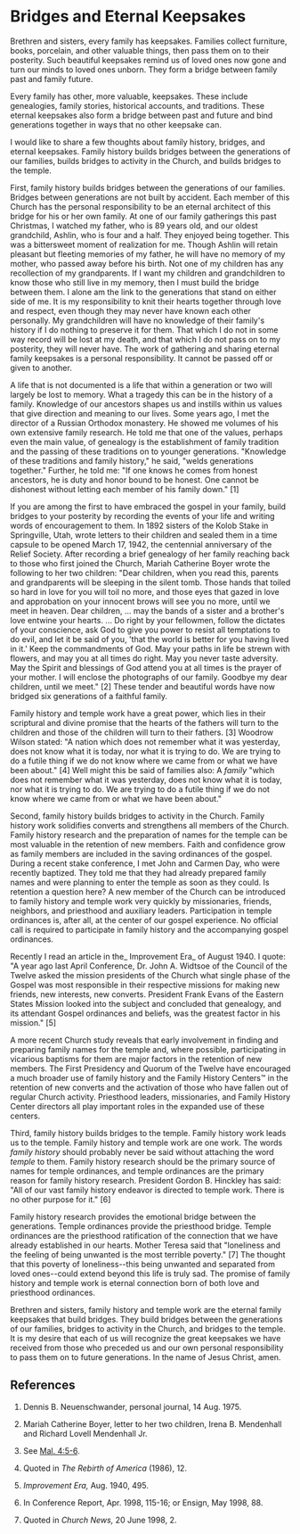 # Bridges and Eternal Keepsakes

Brethren and sisters, every family has keepsakes. Families collect furniture,
books, porcelain, and other valuable things, then pass them on to their
posterity. Such beautiful keepsakes remind us of loved ones now gone and turn
our minds to loved ones unborn. They form a bridge between family past and
family future.

Every family has other, more valuable, keepsakes. These include genealogies,
family stories, historical accounts, and traditions. These eternal keepsakes
also form a bridge between past and future and bind generations together in
ways that no other keepsake can.

I would like to share a few thoughts about family history, bridges, and
eternal keepsakes. Family history builds bridges between the generations of
our families, builds bridges to activity in the Church, and builds bridges to
the temple.

First, family history builds bridges between the generations of our families.
Bridges between generations are not built by accident. Each member of this
Church has the personal responsibility to be an eternal architect of this
bridge for his or her own family. At one of our family gatherings this past
Christmas, I watched my father, who is 89 years old, and our oldest
grandchild, Ashlin, who is four and a half. They enjoyed being together. This
was a bittersweet moment of realization for me. Though Ashlin will retain
pleasant but fleeting memories of my father, he will have no memory of my
mother, who passed away before his birth. Not one of my children has any
recollection of my grandparents. If I want my children and grandchildren to
know those who still live in my memory, then I must build the bridge between
them. I alone am the link to the generations that stand on either side of me.
It is my responsibility to knit their hearts together through love and
respect, even though they may never have known each other personally. My
grandchildren will have no knowledge of their family's history if I do nothing
to preserve it for them. That which I do not in some way record will be lost
at my death, and that which I do not pass on to my posterity, they will never
have. The work of gathering and sharing eternal family keepsakes is a personal
responsibility. It cannot be passed off or given to another.

A life that is not documented is a life that within a generation or two will
largely be lost to memory. What a tragedy this can be in the history of a
family. Knowledge of our ancestors shapes us and instills within us values
that give direction and meaning to our lives. Some years ago, I met the
director of a Russian Orthodox monastery. He showed me volumes of his own
extensive family research. He told me that one of the values, perhaps even the
main value, of genealogy is the establishment of family tradition and the
passing of these traditions on to younger generations. "Knowledge of these
traditions and family history," he said, "welds generations together."
Further, he told me: "If one knows he comes from honest ancestors, he is duty
and honor bound to be honest. One cannot be dishonest without letting each
member of his family down." [1]

If you are among the first to have embraced the gospel in your family, build
bridges to your posterity by recording the events of your life and writing
words of encouragement to them. In 1892 sisters of the Kolob Stake in
Springville, Utah, wrote letters to their children and sealed them in a time
capsule to be opened March 17, 1942, the centennial anniversary of the Relief
Society. After recording a brief genealogy of her family reaching back to
those who first joined the Church, Mariah Catherine Boyer wrote the following
to her two children: "Dear children, when you read this, parents and
grandparents will be sleeping in the silent tomb. Those hands that toiled so
hard in love for you will toil no more, and those eyes that gazed in love and
approbation on your innocent brows will see you no more, until we meet in
heaven. Dear children, ... may the bands of a sister and a brother's love
entwine your hearts. ... Do right by your fellowmen, follow the dictates of your
conscience, ask God to give you power to resist all temptations to do evil,
and let it be said of you, 'that the world is better for you having lived in
it.' Keep the commandments of God. May your paths in life be strewn with
flowers, and may you at all times do right. May you never taste adversity. May
the Spirit and blessings of God attend you at all times is the prayer of your
mother. I will enclose the photographs of our family. Goodbye my dear
children, until we meet." [2]  These tender and beautiful words have now
bridged six generations of a faithful family.

Family history and temple work have a great power, which lies in their
scriptural and divine promise that the hearts of the fathers will turn to the
children and those of the children will turn to their fathers. [3]  Woodrow
Wilson stated: "A nation which does not remember what it was yesterday, does
not know what it is today, nor what it is trying to do. We are trying to do a
futile thing if we do not know where we came from or what we have been about."
[4]  Well might this be said of families also: A _family_ "which does not
remember what it was yesterday, does not know what it is today, nor what it is
trying to do. We are trying to do a futile thing if we do not know where we
came from or what we have been about."

Second, family history builds bridges to activity in the Church. Family
history work solidifies converts and strengthens all members of the Church.
Family history research and the preparation of names for the temple can be
most valuable in the retention of new members. Faith and confidence grow as
family members are included in the saving ordinances of the gospel. During a
recent stake conference, I met John and Carmen Day, who were recently
baptized. They told me that they had already prepared family names and were
planning to enter the temple as soon as they could. Is retention a question
here? A new member of the Church can be introduced to family history and
temple work very quickly by missionaries, friends, neighbors, and priesthood
and auxiliary leaders. Participation in temple ordinances is, after all, at
the center of our gospel experience. No official call is required to
participate in family history and the accompanying gospel ordinances.

Recently I read an article in the_ Improvement Era_ of August 1940. I quote:
"A year ago last April Conference, Dr. John A. Widtsoe of the Council of the
Twelve asked the mission presidents of the Church what single phase of the
Gospel was most responsible in their respective missions for making new
friends, new interests, new converts. President Frank Evans of the Eastern
States Mission looked into the subject and concluded that genealogy, and its
attendant Gospel ordinances and beliefs, was the greatest factor in his
mission." [5]

A more recent Church study reveals that early involvement in finding and
preparing family names for the temple and, where possible, participating in
vicarious baptisms for them are major factors in the retention of new members.
The First Presidency and Quorum of the Twelve have encouraged a much broader
use of family history and the Family History Centers™ in the retention of new
converts and the activation of those who have fallen out of regular Church
activity. Priesthood leaders, missionaries, and Family History Center
directors all play important roles in the expanded use of these centers.

Third, family history builds bridges to the temple. Family history work leads
us to the temple. Family history and temple work are one work. The words
_family history_ should probably never be said without attaching the word
_temple_ to them. Family history research should be the primary source of
names for temple ordinances, and temple ordinances are the primary reason for
family history research. President Gordon B. Hinckley has said: "All of our
vast family history endeavor is directed to temple work. There is no other
purpose for it." [6]

Family history research provides the emotional bridge between the generations.
Temple ordinances provide the priesthood bridge. Temple ordinances are the
priesthood ratification of the connection that we have already established in
our hearts. Mother Teresa said that "loneliness and the feeling of being
unwanted is the most terrible poverty." [7]  The thought that this poverty of
loneliness--this being unwanted and separated from loved ones--could extend
beyond this life is truly sad. The promise of family history and temple work
is eternal connection born of both love and priesthood ordinances.

Brethren and sisters, family history and temple work are the eternal family
keepsakes that build bridges. They build bridges between the generations of
our families, bridges to activity in the Church, and bridges to the temple. It
is my desire that each of us will recognize the great keepsakes we have
received from those who preceded us and our own personal responsibility to
pass them on to future generations. In the name of Jesus Christ, amen.

## References

  1.  Dennis B. Neuenschwander, personal journal, 14 Aug. 1975.

  2.  Mariah Catherine Boyer, letter to her two children, Irena B. Mendenhall and Richard Lovell Mendenhall Jr.

  3.  See [Mal. 4:5-6](https://www.lds.org/scriptures/ot/mal/4.5-6?lang=eng#4).

  4.  Quoted in _The Rebirth of America_ (1986), 12.

  5.   _Improvement Era,_ Aug. 1940, 495.

  6.  In Conference Report, Apr. 1998, 115-16; or Ensign, May 1998, 88.

  7.  Quoted in _Church News,_ 20 June 1998, 2.

